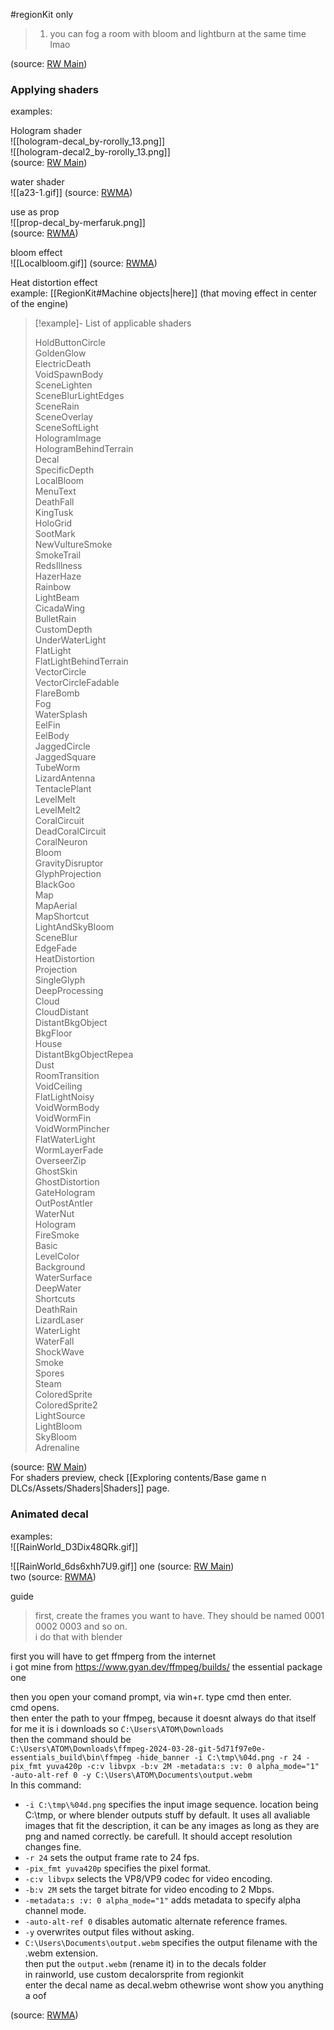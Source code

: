 #regionKit only

> 1. you can fog a room with bloom and lightburn at the same time lmao

(source: [RW Main](https://discord.com/channels/1083481230839922688/1083485771949949019/1189233543734362212))

### Applying shaders

examples:

Hologram shader  
![[hologram-decal_by-rorolly_13.png]]  
![[hologram-decal2_by-rorolly_13.png]]  
(source: [RW Main](https://discord.com/channels/291184728944410624/481900360324218880/1326363715246882849))



water shader  
![[a23-1.gif]]
(source: [RWMA](https://discord.com/channels/1083481230839922688/1083483045329375393/1203462073556926524))

  
use as prop  
![[prop-decal_by-merfaruk.png]]  
(source: [RWMA](https://discord.com/channels/1083481230839922688/1083485771949949019/1189234052868341932))

bloom effect  
![[Localbloom.gif]]
(source: [RWMA](https://discord.com/channels/1083481230839922688/1083483045329375393/1208488425154547822))

Heat distortion effect  
example: [[RegionKit#Machine objects|here]] (that moving effect in center of the engine)

> [!example]- List of applicable shaders  
>   
> HoldButtonCircle  
> GoldenGlow  
> ElectricDeath  
> VoidSpawnBody  
> SceneLighten  
> SceneBlurLightEdges  
> SceneRain  
> SceneOverlay  
> SceneSoftLight  
> HologramImage  
> HologramBehindTerrain  
> Decal  
> SpecificDepth  
> LocalBloom  
> MenuText  
> DeathFall  
> KingTusk  
> HoloGrid  
> SootMark  
> NewVultureSmoke  
> SmokeTrail  
> RedsIllness  
> HazerHaze  
> Rainbow  
> LightBeam  
> CicadaWing  
> BulletRain  
> CustomDepth  
> UnderWaterLight  
> FlatLight  
> FlatLightBehindTerrain  
> VectorCircle  
> VectorCircleFadable  
> FlareBomb  
> Fog  
> WaterSplash  
> EelFin  
> EelBody  
> JaggedCircle  
> JaggedSquare  
> TubeWorm  
> LizardAntenna  
> TentaclePlant  
> LevelMelt  
> LevelMelt2  
> CoralCircuit  
> DeadCoralCircuit  
> CoralNeuron  
> Bloom  
> GravityDisruptor  
> GlyphProjection  
> BlackGoo  
> Map  
> MapAerial  
> MapShortcut  
> LightAndSkуBloom  
> SceneBlur  
> EdgeFade  
> HeatDistortion  
> Projection  
> SingleGlyph  
> DeepProcessing  
> Cloud  
> CloudDistant  
> DistantBkgObject  
> BkgFloor  
> House  
> DistantBkgObjectRepea  
> Dust  
> RoomTransition  
> VoidCeiling  
> FlatLightNoisy  
> VoidWormBody  
> VoidWormFin  
> VoidWormPincher  
> FlatWaterLight  
> WormLayerFade  
> OverseerZip  
> GhostSkin  
> GhostDistortion  
> GateHologram  
> OutPostAntler  
> WaterNut  
> Hologram  
> FireSmoke  
> Basic  
> LevelColor  
> Background  
> WaterSurface  
> DeepWater  
> Shortcuts  
> DeathRain  
> LizardLaser  
> WaterLight  
> WaterFall  
> ShockWave  
> Smoke  
> Spores  
> Steam  
> ColoredSprite  
> ColoredSprite2  
> LightSource  
> LightBloom  
> SkyBloom  
> Adrenaline

(source: [RW Main](https://discord.com/channels/291184728944410624/838185248981385256/995066729082388661))  
For shaders preview, check [[Exploring contents/Base game n DLCs/Assets/Shaders|Shaders]] page.

### Animated decal

examples:  
![[RainWorld_D3Dix48QRk.gif]]

![[RainWorld_6ds6xhh7U9.gif]]
one (source: [RW Main](https://discord.com/channels/291184728944410624/481900360324218880/1331360762337431612))  
two (source: [RWMA](https://discord.com/channels/1083481230839922688/1083484064549437470/1224797331799670844))

guide

> first, create the frames you want to have. They should be named 0001 0002 0003 and so on.   
i do that with blender 

first you will have to get ffmperg from the internet  
i got mine from https://www.gyan.dev/ffmpeg/builds/ the essential package one 

then you open your comand prompt, via win+r. type cmd then enter.  
cmd opens.  
then enter the path to your ffmpeg, because it doesnt always do that itself  
for me it is i downloads so ``C:\Users\ATOM\Downloads``  
then the command should be   
``C:\Users\ATOM\Downloads\ffmpeg-2024-03-28-git-5d71f97e0e-essentials_build\bin\ffmpeg -hide_banner -i C:\tmp\%04d.png -r 24 -pix_fmt yuva420p -c:v libvpx -b:v 2M -metadata:s :v: 0 alpha_mode="1" -auto-alt-ref 0 -y C:\Users\ATOM\Documents\output.webm``  
In this command:  
- ``-i C:\tmp\%04d.png`` specifies the input image sequence. location being C:\tmp\, or where blender outputs stuff by default. It uses all avaliable images that fit the description, it can be any images as long as they are png and named correctly. be carefull. It should accept resolution changes fine.  
- ``-r 24`` sets the output frame rate to 24 fps.  
- ``-pix_fmt yuva420p`` specifies the pixel format.  
- ``-c:v libvpx`` selects the VP8/VP9 codec for video encoding.  
- ``-b:v 2M`` sets the target bitrate for video encoding to 2 Mbps.  
- ``-metadata:s :v: 0 alpha_mode="1"`` adds metadata to specify alpha channel mode.  
- ``-auto-alt-ref 0`` disables automatic alternate reference frames.  
- ``-y`` overwrites output files without asking.  
- ``C:\Users\Documents\output.webm`` specifies the output filename with the .webm extension.  
then put the ``output.webm`` (rename it) in to the decals folder  
in rainworld, use custom decalorsprite from regionkit  
enter the decal name as decal.webm othewrise wont show you anything  
a oof

  
(source: [RWMA](https://discord.com/channels/1083481230839922688/1083483045329375393/1249297299662704681))